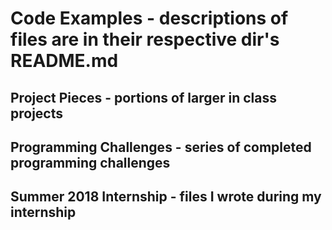# Code Examples - descriptions of files are in their respective dir's README.md

## Project Pieces - portions of larger in class projects 

## Programming Challenges - series of completed programming challenges 

## Summer 2018 Internship - files I wrote during my internship 

